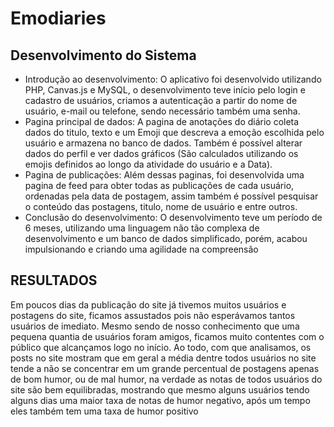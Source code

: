 # Emodiaries

## Desenvolvimento do Sistema
- Introdução ao desenvolvimento:
O aplicativo foi desenvolvido utilizando PHP, Canvas.js e MySQL, o desenvolvimento
teve início pelo login e cadastro de usuários, criamos a autenticação a partir do nome de
usuário, e-mail ou telefone, sendo necessário também uma senha.
- Pagina principal de dados:
A pagina de anotações do diário coleta dados do titulo, texto e um Emoji que descreva a
emoção escolhida pelo usuário e armazena no banco de dados. Também é possível
alterar dados do perfil e ver dados gráficos (São calculados utilizando os emojis definidos
ao longo da atividade do usuário e a Data).
- Pagina de publicações:
Além dessas paginas, foi desenvolvida uma pagina de feed para obter todas as
publicações de cada usuário, ordenadas pela data de postagem, assim também é
possível pesquisar o conteúdo das postagens, titulo, nome de usuário e entre outros.
- Conclusão do desenvolvimento:
O desenvolvimento teve um período de 6 meses, utilizando uma linguagem não
tão complexa de desenvolvimento e um banco de dados simplificado, porém, acabou
impulsionando e criando uma agilidade na compreensão


## RESULTADOS
  Em poucos dias da publicação do site já tivemos muitos usuários e postagens do
site, ficamos assustados pois não esperávamos tantos usuários de imediato. Mesmo
sendo de nosso conhecimento que uma pequena quantia de usuários foram amigos,
ficamos muito contentes com o público que alcançamos logo no início.
  Ao todo, com que analisamos, os posts no site mostram que em geral a média
dentre todos usuários no site tende a não se concentrar em um grande percentual de
postagens apenas de bom humor, ou de mal humor, na verdade as notas de todos
usuários do site são bem equilibradas, mostrando que mesmo alguns usuários tendo
alguns dias uma maior taxa de notas de humor negativo, após um tempo eles também
tem uma taxa de humor positivo
